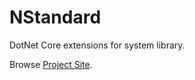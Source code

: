 # NStandard

DotNet Core extensions for system library.

Browse [Project Site](http://nstandard.net).